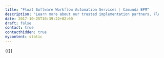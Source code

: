 ```yaml
---
title: "Float Software Workflow Automation Services | Camunda BPM"
description: "Learn more about our trusted implementation partners, Float Software. Camunda is the leader for workflow automation & business process management. Get your 30 day trial today. "
date: 2017-10-25T10:39:22+02:00
draft: false
contact: true
contacthidden: true
mycontent: static
---
```

{{<partner-single
company="float Software"
type="si"
website="http://float.wien"
countrycode="AT"
city="Vienna"
description="<p>We, float, are a bunch of seasoned JEE and Web developers with a deep understanding of customer needs and the capability to transform those into high quality software. In the past we&#39;ve successfully integrated camunda in the telecommunication environment (order management, site management etc...)&nbsp;</p><p>Everyone in our team has worked extensively with camunda and even implemented a couple of plugins for your engine.</p>"
siregion="dach,emea"
level="basic"
logo="//images.ctfassets.net/vpidbgnakfvf/3lpkqDhG1O4SowcUu2ce28/54417ccc81c10ccb2b8de8d9c35aec97/floatSoftware.png">}}
